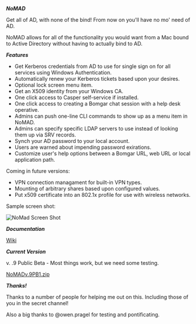 ***NoMAD***

Get all of AD, with none of the bind! From now on you'll have no mo' need of AD.

NoMAD allows for all of the functionality you would want from a Mac bound to
Active Directory without having to actually bind to AD.

***Features***

- Get Kerberos credentials from AD to use for single sign on for all services using Windows Authentication.
- Automatically renew your Kerberos tickets based upon your desires.
- Optional lock screen menu item.
- Get an X509 identity from your Windows CA.
- One click access to Casper self-service if installed.
- One click access to creating a Bomgar chat session with a help desk operative.
- Admins can push one-line CLI commands to show up as a menu item in NoMAD.
- Admins can specify specific LDAP servers to use instead of looking them up via SRV records.
- Synch your AD password to your local account.
- Users are warned about impending password exirations.
- Customize user's help options between a Bomgar URL, web URL or local application path.

Coming in future versions:

- VPN connection managament for built-in VPN types.
- Mounting of arbitrary shares based upon configured values.
- Put x509 certificate into an 802.1x profile for use with wireless networks.

Sample screen shot:

![NoMad Screen Shot](https://gitlab.com/Mactroll/NoMAD/raw/master/screen-shot "NoMAD Screen Shot")

***Documentation***

[Wiki](https://gitlab.com/Mactroll/NoMAD/wikis/home "NoMAD Wiki")

***Current Version***

v. .9 Public Beta - Most things work, but we need some testing.

[NoMADv.9PB1.zip](/uploads/2fa70aed3fd6149ac46f9ca0c7bf04c4/NoMADv.9PB1.zip)

***Thanks!***

Thanks to a number of people for helping me out on this. Including those of you in the secret channel!

Also a big thanks to @owen.pragel for testing and pontificating.